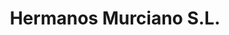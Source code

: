 ---
title: "Hermanos Murciano S.L."
url: /borriana-burriana/hermanos-murciano-s-l/
shop: reparación de automóviles
---